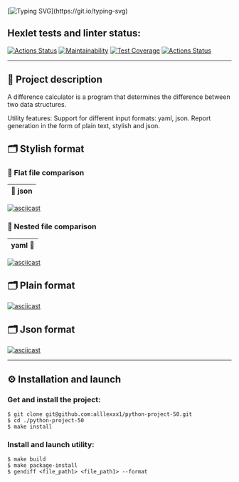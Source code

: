 [![Typing SVG](https://readme-typing-svg.demolab.com?font=Righteous&size=30&color=B81D5F&repeat=false&vCenter=false&width=435&lines=Project+'Difference+Calculator')](https://git.io/typing-svg)

## Hexlet tests and linter status:
[![Actions Status](https://github.com/alllexxx1/python-project-50/workflows/hexlet-check/badge.svg)](https://github.com/alllexxx1/python-project-50/actions)
[![Maintainability](https://api.codeclimate.com/v1/badges/60d97c62096e69f4802f/maintainability)](https://codeclimate.com/github/alllexxx1/python-project-50/maintainability)
[![Test Coverage](https://api.codeclimate.com/v1/badges/60d97c62096e69f4802f/test_coverage)](https://codeclimate.com/github/alllexxx1/python-project-50/test_coverage)
[![Actions Status](https://github.com/alllexxx1/python-project-50/workflows/CI/badge.svg)](https://github.com/alllexxx1/python-project-50/actions)

----

## 📎 Project description
A difference calculator is a program that determines the difference between two data structures.

Utility features:
Support for different input formats: yaml, json.
Report generation in the form of plain text, stylish and json.

## 🗂 Stylish format

### 📎 Flat file comparison
| 📄 json |                                               
|:-------:|
[![asciicast](https://asciinema.org/a/591277.svg)](https://asciinema.org/a/591277)

### 📎 Nested file comparison

| yaml 📃 |                                                  
|:-------:|
[![asciicast](https://asciinema.org/a/591285.svg)](https://asciinema.org/a/591285)

## 🗂 Plain format

[![asciicast](https://asciinema.org/a/591430.svg)](https://asciinema.org/a/591430)

## 🗂 Json format

[![asciicast](https://asciinema.org/a/591659.svg)](https://asciinema.org/a/591659)

---

## ⚙ Installation and launch

### Get and install the project:

```
$ git clone git@github.com:alllexxx1/python-project-50.git
$ cd ./python-project-50
$ make install
```

### Install and launch utility:

```
$ make build
$ make package-install
$ gendiff <file_path1> <file_path1> --format
```
